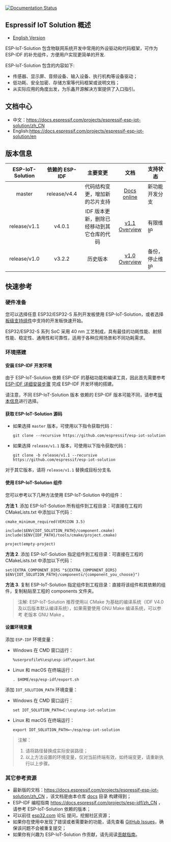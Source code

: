 [![Documentation Status](https://readthedocs.com/projects/espressif-esp-iot-solution-zh-cn/badge/?version=latest)](https://docs.espressif.com/projects/espressif-esp-iot-solution/zh_CN/latest/?badge=latest)

## Espressif IoT Solution 概述

* [English Version](./README.md)

ESP-IoT-Solution 包含物联网系统开发中常用的外设驱动和代码框架，可作为 ESP-IDF 的补充组件，方便用户实现更简单的开发.

ESP-IoT-Solution 包含的内容如下:

* 传感器、显示屏、音频设备、输入设备、执行机构等设备驱动；
* 低功耗、安全加密、存储方案等代码框架或说明文档；
* 从实际应用的角度出发，为乐鑫开源解决方案提供了入口指引。

## 文档中心

- 中文：https://docs.espressif.com/projects/espressif-esp-iot-solution/zh_CN
- English:https://docs.espressif.com/projects/espressif-esp-iot-solution/en

## 版本信息

| ESP-IoT-Solution | 依赖的 ESP-IDF |                  主要变更              |            文档              |        支持状态        |
| :--------------: | :------------: | :----------------------------------: |:------------------------------: | ---------------------- |
|      master      |   release/v4.4 |      代码结构变更，增加新的芯片支持     | [Docs online](https://docs.espressif.com/projects/espressif-esp-iot-solution/zh_CN) | 新功能开发分支         |
|   release/v1.1   |     v4.0.1     | IDF 版本更新，删除已经移动到其它仓库的代码  | [v1.1 Overview](https://github.com/espressif/esp-iot-solution/tree/release/v1.1#esp32-iot-solution-overview) | 有限维护 |
|   release/v1.0   |     v3.2.2     | 历史版本                               | [v1.0 Overview](https://github.com/espressif/esp-iot-solution/tree/release/v1.0#esp32-iot-solution-overview) | 备份，停止维护  |


## 快速参考

### 硬件准备

您可以选择任意 ESP32/ESP32-S 系列开发板使用 ESP-IoT-Solution，或者选择[板级支持组件](./examples/common_components/boards)中支持的开发板快速开始。

ESP32/ESP32-S 系列 SoC 采用 40 nm 工艺制成，具有最佳的功耗性能、射频性能、稳定性、通用性和可靠性，适用于各种应用场景和不同功耗需求。

### 环境搭建

#### 安装 ESP-IDF 开发环境


由于 ESP-IoT-Solution 依赖 ESP-IDF 的基础功能和编译工具，因此首先需要参考 [ESP-IDF 详细安装步骤](https://docs.espressif.com/projects/esp-idf/zh_CN/latest/esp32/get-started/index.html#get-started-step-by-step) 完成 ESP-IDF 开发环境的搭建。

请注意，不同 ESP-IoT-Solution 版本 依赖的 ESP-IDF 版本可能不同，请参考[版本信息](#版本信息)进行选择。

#### 获取 ESP-IoT-Solution 源码

* 如果选择 `master` 版本，可使用以下指令获取代码：

    ```
    git clone --recursive https://github.com/espressif/esp-iot-solution
    ```

* 如果选择 `release/v1.1` 版本，可使用以下指令获取代码：

    ```
    git clone -b release/v1.1 --recursive https://github.com/espressif/esp-iot-solution
    ```

对于其它版本，请将 `release/v1.1` 替换成目标分支名

#### 使用 ESP-IoT-Solution 组件

您可以参考以下几种方法使用 ESP-IoT-Solution 中的组件：

**方法 1**. 添加 ESP-IoT-Solution 所有组件到工程目录：可直接在工程的 CMakeLists.txt 中添加以下代码：

```
cmake_minimum_required(VERSION 3.5)

include($ENV{IOT_SOLUTION_PATH}/component.cmake)
include($ENV{IDF_PATH}/tools/cmake/project.cmake)

project(empty-project)
```

**方法 2**. 添加 ESP-IoT-Solution 指定组件到工程目录：可直接在工程的 CMakeLists.txt 中添加以下代码：

```
set(EXTRA_COMPONENT_DIRS "${EXTRA_COMPONENT_DIRS} $ENV{IOT_SOLUTION_PATH}/components/{component_you_choose}")
```

**方法 3**. 复制 ESP-IoT-Solution 指定组件到工程目录：直接将该组件和其依赖的组件，复制粘贴至工程的 components 文件夹。

>注解:
>ESP-IoT-Solution 推荐使用以 CMake 为基础的编译系统（IDF V4.0 及以后版本默认编译系统），如果需要使用 GNU Make 编译系统，可以参考 老版本 GNU Make 。

#### 设置环境变量

添加 `ESP-IDF` 环境变量：

* Windows 在 CMD 窗口运行：

    ```
    %userprofile%\esp\esp-idf\export.bat
    ```

* Linux 和 macOS 在终端运行：

    ```
    . $HOME/esp/esp-idf/export.sh
    ```

添加 `IOT_SOLUTION_PATH` 环境变量：

* Windows 在 CMD 窗口运行：

    ```
    set IOT_SOLUTION_PATH=C:\esp\esp-iot-solution
    ```

* Linux 和 macOS 在终端运行：

    ```
    export IOT_SOLUTION_PATH=~/esp/esp-iot-solution
    ```

> 注解：
>   1. 请将路径替换成实际安装路径；
>   2. 以上方法设置的环境变量，仅对当前终端有效，如终端变更，请重新执行以上步骤。

### 其它参考资源

- 最新版的文档：https://docs.espressif.com/projects/espressif-esp-iot-solution/zh_CN ，该文档是由本仓库 [docs](./docs) 目录 构建得到；
- ESP-IDF 编程指南 https://docs.espressif.com/projects/esp-idf/zh_CN ，请参考 ESP-IoT-Solution 依赖的版本；
- 可以前往 [esp32.com](www.esp32.com) 论坛 提问，挖掘社区资源；
- 如果你在使用中发现了错误或者需要新的功能，请先查看 [GitHub Issues](https://github.com/espressif/esp-iot-solution/issues)，确保该问题不会被重复提交；
- 如果你有兴趣为 ESP-IoT-Solution 作贡献，请先阅读[贡献指南](./CONTRIBUTING.rst)。